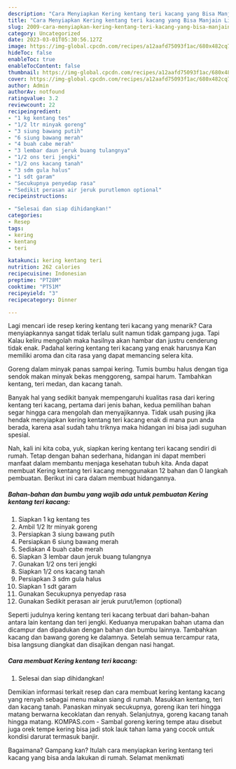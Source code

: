 ```yaml
---
description: "Cara Menyiapkan Kering kentang teri kacang yang Bisa Manjain Lidah, Buat Buka Puasa Bisa Manjain Lidah"
title: "Cara Menyiapkan Kering kentang teri kacang yang Bisa Manjain Lidah, Buat Buka Puasa Bisa Manjain Lidah"
slug: 2009-cara-menyiapkan-kering-kentang-teri-kacang-yang-bisa-manjain-lidah-buat-buka-puasa-bisa-manjain-lidah
category: Uncategorized
date: 2023-03-01T05:30:56.127Z
image: https://img-global.cpcdn.com/recipes/a12aafd75093f1ac/680x482cq70/kering-kentang-teri-kacang-foto-resep-utama.jpg
hideToc: false
enableToc: true
enableTocContent: false
thumbnail: https://img-global.cpcdn.com/recipes/a12aafd75093f1ac/680x482cq70/kering-kentang-teri-kacang-foto-resep-utama.jpg
cover: https://img-global.cpcdn.com/recipes/a12aafd75093f1ac/680x482cq70/kering-kentang-teri-kacang-foto-resep-utama.jpg
author: Admin
authorAv: notfound
ratingvalue: 3.2
reviewcount: 22
recipeingredient:
- "1 kg kentang tes"
- "1/2 ltr minyak goreng"
- "3 siung bawang putih"
- "6 siung bawang merah"
- "4 buah cabe merah"
- "3 lembar daun jeruk buang tulangnya"
- "1/2 ons teri jengki"
- "1/2 ons kacang tanah"
- "3 sdm gula halus"
- "1 sdt garam"
- "Secukupnya penyedap rasa"
- "Sedikit perasan air jeruk purutlemon optional"
recipeinstructions:

- "Selesai dan siap dihidangkan!"
categories:
- Resep
tags:
- kering
- kentang
- teri

katakunci: kering kentang teri 
nutrition: 262 calories
recipecuisine: Indonesian
preptime: "PT28M"
cooktime: "PT51M"
recipeyield: "3"
recipecategory: Dinner

---
```



Lagi mencari ide resep kering kentang teri kacang yang menarik? Cara menyiapkannya sangat tidak terlalu sulit namun tidak gampang juga. Tapi Kalau keliru mengolah maka hasilnya akan hambar dan justru cenderung tidak enak. Padahal kering kentang teri kacang yang enak harusnya Kan memiliki aroma dan cita rasa yang dapat memancing selera kita.


Goreng dalam minyak panas sampai kering. Tumis bumbu halus dengan tiga sendok makan minyak bekas menggoreng, sampai harum. Tambahkan kentang, teri medan, dan kacang tanah.

Banyak hal yang sedikit banyak mempengaruhi kualitas rasa dari kering kentang teri kacang, pertama dari jenis bahan, kedua pemilihan bahan segar hingga cara mengolah dan menyajikannya. Tidak usah pusing jika hendak menyiapkan kering kentang teri kacang enak di mana pun anda berada, karena asal sudah tahu triknya maka hidangan ini bisa jadi suguhan spesial.


Nah, kali ini kita coba, yuk, siapkan kering kentang teri kacang sendiri di rumah. Tetap dengan bahan sederhana, hidangan ini dapat memberi manfaat dalam membantu menjaga kesehatan tubuh kita. Anda dapat membuat Kering kentang teri kacang menggunakan 12 bahan dan 0 langkah pembuatan. Berikut ini cara dalam membuat hidangannya.

<!--inarticleads1-->

##### Bahan-bahan dan bumbu yang wajib ada untuk pembuatan Kering kentang teri kacang:

1. Siapkan 1 kg kentang tes
1. Ambil 1/2 ltr minyak goreng
1. Persiapkan 3 siung bawang putih
1. Persiapkan 6 siung bawang merah
1. Sediakan 4 buah cabe merah
1. Siapkan 3 lembar daun jeruk buang tulangnya
1. Gunakan 1/2 ons teri jengki
1. Siapkan 1/2 ons kacang tanah
1. Persiapkan 3 sdm gula halus
1. Siapkan 1 sdt garam
1. Gunakan Secukupnya penyedap rasa
1. Gunakan Sedikit perasan air jeruk purut/lemon (optional)


Seperti judulnya kering kentang teri kacang terbuat dari bahan-bahan antara lain kentang dan teri jengki. Keduanya merupakan bahan utama dan dicampur dan dipadukan dengan bahan dan bumbu lainnya. Tambahkan kacang dan bawang goreng ke dalamnya. Setelah semua tercampur rata, bisa langsung diangkat dan disajikan dengan nasi hangat. 

<!--inarticleads2-->

##### Cara membuat Kering kentang teri kacang:


1. Selesai dan siap dihidangkan!

Demikian informasi terkait resep dan cara membuat kering kentang kacang yang renyah sebagai menu makan siang di rumah. Masukkan kentang, teri dan kacang tanah. Panaskan minyak secukupnya, goreng ikan teri hingga matang berwarna kecoklatan dan renyah. Selanjutnya, goreng kacang tanah hingga matang. KOMPAS.com - Sambal goreng kering tempe atau disebut juga orek tempe kering bisa jadi stok lauk tahan lama yang cocok untuk kondisi darurat termasuk banjir. 

Bagaimana? Gampang kan? Itulah cara menyiapkan kering kentang teri kacang yang bisa anda lakukan di rumah. Selamat menikmati
